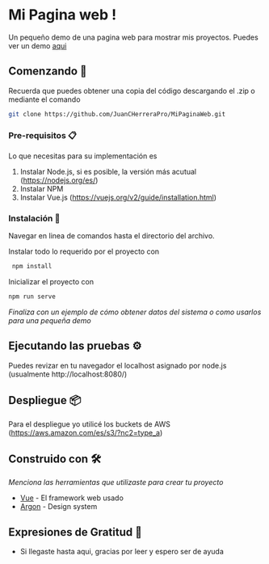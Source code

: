 # Mi Pagina web ! 
Un pequeño demo de una pagina web para mostrar mis proyectos. 
Puedes ver un demo [aqui](http://mi-pagina-demo.s3-website.us-east-2.amazonaws.com) 

## Comenzando 🚀

Recuerda que puedes obtener una copia del código descargando el .zip o mediante el comando 
```bash
git clone https://github.com/JuanCHerreraPro/MiPaginaWeb.git
```


### Pre-requisitos 📋

Lo que necesitas para su implementación es 
1. Instalar Node.js, si es posible, la versión más acutual (https://nodejs.org/es/)
2. Instalar NPM 
3. Instalar Vue.js (https://vuejs.org/v2/guide/installation.html)


### Instalación 🔧

Navegar en linea de comandos hasta el directorio del archivo. 

Instalar todo lo requerido por el proyecto con
```bash
 npm install
```
Inicializar el proyecto con

```bash
npm run serve
```



_Finaliza con un ejemplo de cómo obtener datos del sistema o como usarlos para una pequeña demo_

## Ejecutando las pruebas ⚙️

Puedes revizar en tu navegador el localhost asignado por node.js (usualmente http://localhost:8080/) 



## Despliegue 📦

Para el despliegue yo utilicé los buckets de AWS (https://aws.amazon.com/es/s3/?nc2=type_a)

## Construido con 🛠️

_Menciona las herramientas que utilizaste para crear tu proyecto_

* [Vue](https://vuejs.org/) - El framework web usado
* [Argon](https://demos.creative-tim.com/argon-design-system/) - Design system



## Expresiones de Gratitud 🎁

* Si llegaste hasta aqui, gracias por leer y espero ser de ayuda
